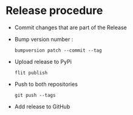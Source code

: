 # Release procedure

* Commit changes that are part of the Release
* Bump version number :

    `bumpversion patch --commit --tag`

* Upload release to PyPi

    `flit publish`

* Push to both repositories

    `git push --tags`

* Add release to GitHub

